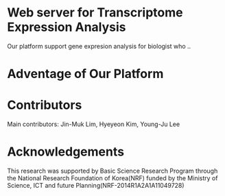 # Web server for Transcriptome Expression Analysis
Our platform support gene expresion analysis for biologist who ..

# Adventage of Our Platform #




# Contributors
Main contributors: Jin-Muk Lim, Hyeyeon Kim, Young-Ju Lee

# Acknowledgements
This research was supported by Basic Science Research Program through the National Research Foundation of Korea(NRF) funded by the Ministry of Science, ICT and future Planning(NRF-2014R1A2A1A11049728)

